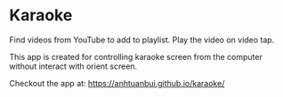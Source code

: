 # Karaoke

Find videos from YouTube to add to playlist. Play the video on video tap. 

This app is created for controlling karaoke screen from the computer without interact with orient screen.

Checkout the app at: https://anhtuanbui.github.io/karaoke/
